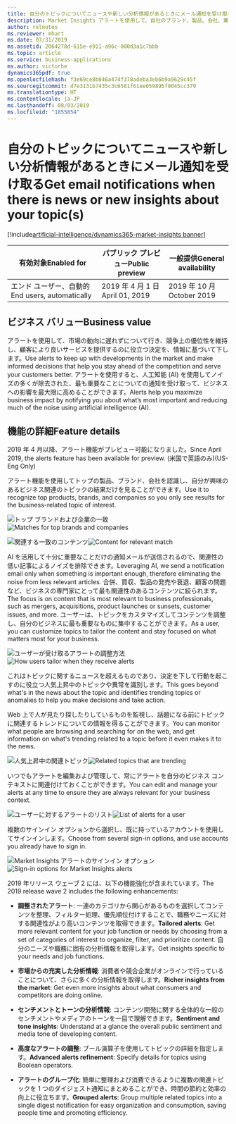 ```yaml
---
title: 自分のトピックについてニュースや新しい分析情報があるときにメール通知を受け取る
description: Market Insights アラートを使用して、自社のブランド、製品、会社、業界についての顧客や競合企業による Web 上での発言を追跡します。 毎日または毎週受け取るメールで、特定のトピックに関連した最も重要な出来事を数分で把握します。
author: relnotes
ms.reviewer: mhart
ms.date: 07/31/2019
ms.assetid: 2064278d-615e-e911-a96c-000d3a1c7bbb
ms.topic: article
ms.service: business-applications
ms.author: victorhe
dynamics365pdf: true
ms.openlocfilehash: f3e69ce8b046a474f378adeba3eb6b9a9629c45f
ms.sourcegitcommit: d7e3131b7435c3c6581f61ee059895f9045cc379
ms.translationtype: HT
ms.contentlocale: ja-JP
ms.lasthandoff: 08/03/2019
ms.locfileid: "1855854"
---
```

# <a name="get-email-notifications-when-there-is-news-or-new-insights-about-your-topics"></a><span data-ttu-id="01ae3-104">自分のトピックについてニュースや新しい分析情報があるときにメール通知を受け取る</span><span class="sxs-lookup"><span data-stu-id="01ae3-104">Get email notifications when there is news or new insights about your topic(s)</span></span>
[!include[artificial-intelligence/dynamics365-market-insights banner](../includes/artificial-intelligence/dynamics365-market-insights.md)]

| <span data-ttu-id="01ae3-105">有効対象</span><span class="sxs-lookup"><span data-stu-id="01ae3-105">Enabled for</span></span>    |  <span data-ttu-id="01ae3-106">パブリック プレビュー</span><span class="sxs-lookup"><span data-stu-id="01ae3-106">Public preview</span></span> | <span data-ttu-id="01ae3-107">一般提供</span><span class="sxs-lookup"><span data-stu-id="01ae3-107">General availability</span></span> | 
| ---------- | ---------- |---------- |
|<span data-ttu-id="01ae3-108">エンド ユーザー、自動的</span><span class="sxs-lookup"><span data-stu-id="01ae3-108">End users, automatically</span></span>|<span data-ttu-id="01ae3-109">2019 年 4 月 1 日</span><span class="sxs-lookup"><span data-stu-id="01ae3-109">April 01, 2019</span></span>| <span data-ttu-id="01ae3-110">2019 年 10 月</span><span class="sxs-lookup"><span data-stu-id="01ae3-110">October 2019</span></span>|


## <a name="business-value"></a><span data-ttu-id="01ae3-111">ビジネス バリュー</span><span class="sxs-lookup"><span data-stu-id="01ae3-111">Business value</span></span>
<!-- bv start -->
<span data-ttu-id="01ae3-112">アラートを使用して、市場の動向に遅れずについて行き、競争上の優位性を維持し、顧客により良いサービスを提供するのに役立つ決定を、情報に基づいて下します。</span><span class="sxs-lookup"><span data-stu-id="01ae3-112">Use alerts to keep up with developments in the market and make informed decisions that help you stay ahead of the competition and serve your customers better.</span></span> <span data-ttu-id="01ae3-113">アラートを使用すると、人工知能 (AI) を使用してノイズの多くが除去された、最も重要なことについての通知を受け取って、ビジネスへの影響を最大限に高めることができます。</span><span class="sxs-lookup"><span data-stu-id="01ae3-113">Alerts help you maximize business impact by notifying you about what’s most important and reducing much of the noise using artificial intelligence (AI).</span></span>
<!-- bv end -->



## <a name="feature-details"></a><span data-ttu-id="01ae3-114">機能の詳細</span><span class="sxs-lookup"><span data-stu-id="01ae3-114">Feature details</span></span>
<!--feature detail start -->
<span data-ttu-id="01ae3-115">2019 年 4 月以降、アラート機能がプレビュー可能になりました。</span><span class="sxs-lookup"><span data-stu-id="01ae3-115">Since April 2019, the alerts feature has been available for preview.</span></span> <span data-ttu-id="01ae3-116">(米国で英語のみ)</span><span class="sxs-lookup"><span data-stu-id="01ae3-116">(US-Eng Only)</span></span>

<span data-ttu-id="01ae3-117">アラート機能を使用してトップの製品、ブランド、会社を認識し、自分が興味のあるビジネス関連のトピックの結果だけを見ることができます。</span><span class="sxs-lookup"><span data-stu-id="01ae3-117">Use it to recognize top products, brands, and companies so you only see results for the business-related topic of interest.</span></span> 

<span data-ttu-id="01ae3-118">![トップ ブランドおよび企業の一致](media/alerts-1.png "トップ ブランドおよび企業の一致")</span><span class="sxs-lookup"><span data-stu-id="01ae3-118">![Matches for top brands and companies](media/alerts-1.png "Matches for top brands and companies")</span></span> 

<span data-ttu-id="01ae3-119">![関連する一致のコンテンツ](media/alerts-2.png "関連する一致のコンテンツ")</span><span class="sxs-lookup"><span data-stu-id="01ae3-119">![Content for relevant match](media/alerts-2.png "Content for relevant match")</span></span> 

<span data-ttu-id="01ae3-120">AI を活用して十分に重要なことだけの通知メールが送信されるので、関連性の低い記事によるノイズを排除できます。</span><span class="sxs-lookup"><span data-stu-id="01ae3-120">Leveraging AI, we send a notification email only when something is important enough, therefore eliminating the noise from less relevant articles.</span></span> <span data-ttu-id="01ae3-121">合併、買収、製品の発売や衰退、顧客の問題など、ビジネスの専門家にとって最も関連性のあるコンテンツに絞られます。</span><span class="sxs-lookup"><span data-stu-id="01ae3-121">The focus is on content that is most relevant to business professionals, such as mergers, acquisitions, product launches or sunsets, customer issues, and more.</span></span> <span data-ttu-id="01ae3-122">ユーザーは、トピックをカスタマイズしてコンテンツを調整し、自分のビジネスに最も重要なものに集中することができます。</span><span class="sxs-lookup"><span data-stu-id="01ae3-122">As a user, you can customize topics to tailor the content and stay focused on what matters most for your business.</span></span> 

<span data-ttu-id="01ae3-123">![ユーザーが受け取るアラートの調整方法](media/alerts-3.png "ユーザーが受け取るアラートの調整方法")</span><span class="sxs-lookup"><span data-stu-id="01ae3-123">![How users tailor when they receive alerts](media/alerts-3.png "How users tailor when they receive alerts")</span></span> 

<span data-ttu-id="01ae3-124">これはトピックに関するニュースを超えるものであり、決定を下して行動を起こすのに役立つ人気上昇中のトピックや異常を識別します。</span><span class="sxs-lookup"><span data-stu-id="01ae3-124">This goes beyond what's in the news about the topic and identifies trending topics or anomalies to help you make decisions and take action.</span></span> 

<span data-ttu-id="01ae3-125">Web 上で人が見たり探したりしているものを監視し、話題になる前にトピックに関連するトレンドについての情報を得ることができます。</span><span class="sxs-lookup"><span data-stu-id="01ae3-125">You can monitor what people are browsing and searching for on the web, and get information on what's trending related to a topic before it even makes it to the news.</span></span> 

<span data-ttu-id="01ae3-126">![人気上昇中の関連トピック](media/alerts-5.png "人気上昇中の関連トピック")</span><span class="sxs-lookup"><span data-stu-id="01ae3-126">![Related topics that are trending](media/alerts-5.png "Related topics that are trending")</span></span> 

<span data-ttu-id="01ae3-127">いつでもアラートを編集および管理して、常にアラートを自分のビジネス コンテキストに関連付けておくことができます。</span><span class="sxs-lookup"><span data-stu-id="01ae3-127">You can edit and manage your alerts at any time to ensure they are always relevant for your business context.</span></span> 

<span data-ttu-id="01ae3-128">![ユーザーに対するアラートのリスト](media/alerts-6.png "ユーザーに対するアラートのリスト")</span><span class="sxs-lookup"><span data-stu-id="01ae3-128">![List of alerts for a user](media/alerts-6.png "List of alerts for a user")</span></span> 

<span data-ttu-id="01ae3-129">複数のサインイン オプションから選択し、既に持っているアカウントを使用してサインインします。</span><span class="sxs-lookup"><span data-stu-id="01ae3-129">Choose from several sign-in options, and use accounts you already have to sign in.</span></span> 

<span data-ttu-id="01ae3-130">![Market Insights アラートのサインイン オプション](media/alerts-7.png "Market Insights アラートのサインイン オプション")</span><span class="sxs-lookup"><span data-stu-id="01ae3-130">![Sign-in options for Market Insights alerts](media/alerts-7.png "Sign-in options for Market Insights alerts")</span></span> 

<span data-ttu-id="01ae3-131">2019 年リリース ウェーブ 2 には、以下の機能強化が含まれています。</span><span class="sxs-lookup"><span data-stu-id="01ae3-131">The 2019 release wave 2 includes the following enhancements:</span></span> 

-  <span data-ttu-id="01ae3-132">**調整されたアラート**: 一連のカテゴリから関心があるものを選択してコンテンツを整理、フィルター処理、優先順位付けすることで、職務やニーズに対する関連性がより高いコンテンツを取得できます。</span><span class="sxs-lookup"><span data-stu-id="01ae3-132">**Tailored alerts**: Get more relevant content for your job function or needs by choosing from a set of categories of interest to organize, filter, and prioritize content.</span></span> <span data-ttu-id="01ae3-133">自分のニーズや職務に固有の分析情報を取得します。</span><span class="sxs-lookup"><span data-stu-id="01ae3-133">Get insights specific to your needs and job functions.</span></span> 

-  <span data-ttu-id="01ae3-134">**市場からの充実した分析情報**: 消費者や競合企業がオンラインで行っていることについて、さらに多くの分析情報を取得します。</span><span class="sxs-lookup"><span data-stu-id="01ae3-134">**Richer insights from the market**: Get even more insights about what consumers  and competitors are doing online.</span></span> 

-  <span data-ttu-id="01ae3-135">**センチメントとトーンの分析情報**: コンテンツ開発に関する全体的な一般のセンチメントやメディアのトーンを一目で理解できます。</span><span class="sxs-lookup"><span data-stu-id="01ae3-135">**Sentiment and tone insights**: Understand at a glance the overall public sentiment and media tone of developing content.</span></span> 

-  <span data-ttu-id="01ae3-136">**高度なアラートの調整**: ブール演算子を使用してトピックの詳細を指定します。</span><span class="sxs-lookup"><span data-stu-id="01ae3-136">**Advanced alerts refinement**: Specify details for topics using Boolean operators.</span></span> 

-  <span data-ttu-id="01ae3-137">**アラートのグループ化**: 簡単に整理および消費できるように複数の関連トピックを 1 つのダイジェスト通知にまとめることができ、時間の節約と効率の向上に役立ちます。</span><span class="sxs-lookup"><span data-stu-id="01ae3-137">**Grouped alerts**: Group multiple related topics into a single digest notification for easy organization and consumption, saving people time and promoting efficiency.</span></span>
<!--feature detail end -->











